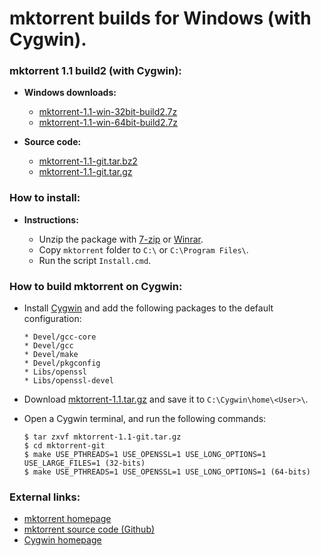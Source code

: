 mktorrent builds for Windows (with Cygwin).
===========================================

### mktorrent 1.1 build2 (with Cygwin):

  * **Windows downloads:**
    * [mktorrent-1.1-win-32bit-build2.7z](https://github.com/q3aql/mktorrent-win/releases/download/v1.1-2/mktorrent-1.1-win-32bit-build2.7z)
    * [mktorrent-1.1-win-64bit-build2.7z](https://github.com/q3aql/mktorrent-win/releases/download/v1.1-2/mktorrent-1.1-win-64bit-build2.7z)
  
  * **Source code:**
    * [mktorrent-1.1-git.tar.bz2](https://github.com/q3aql/mktorrent-win/releases/download/v1.1-2/mktorrent-1.1-git.tar.bz2)
    * [mktorrent-1.1-git.tar.gz](https://github.com/q3aql/mktorrent-win/releases/download/v1.1-2/mktorrent-1.1-git.tar.gz)

### How to install:

* **Instructions:**

    * Unzip the package with [7-zip](http://www.7-zip.org/) or [Winrar](http://www.rarlab.com/).
    * Copy `mktorrent` folder to `C:\` or `C:\Program Files\`.
    * Run the script `Install.cmd`.

### How to build mktorrent on Cygwin:

  * Install [Cygwin](http://cygwin.com/) and add the following packages to the default configuration:
    
    ```shell
    * Devel/gcc-core
    * Devel/gcc
    * Devel/make
    * Devel/pkgconfig
    * Libs/openssl
    * Libs/openssl-devel
    ````

  * Download [mktorrent-1.1.tar.gz](https://github.com/q3aql/mktorrent-win/releases/download/v1.1/mktorrent-1.1.tar.gz) and save it to `C:\Cygwin\home\<User>\`.
  * Open a Cygwin terminal, and run the following commands:

    ```shell
    $ tar zxvf mktorrent-1.1-git.tar.gz
    $ cd mktorrent-git
    $ make USE_PTHREADS=1 USE_OPENSSL=1 USE_LONG_OPTIONS=1 USE_LARGE_FILES=1 (32-bits)
    $ make USE_PTHREADS=1 USE_OPENSSL=1 USE_LONG_OPTIONS=1 (64-bits)
    ````

### External links:

  * [mktorrent homepage](http://mktorrent.sourceforge.net/)
  * [mktorrent source code (Github)](https://github.com/esmil/mktorrent/)
  * [Cygwin homepage](https://www.cygwin.com/)
